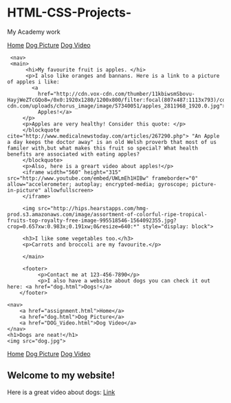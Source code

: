 # HTML-CSS-Projects-
My Academy work


<!--Assignment.html-->
<!DOCTYPE html>
<html lang="en">
 <head>
   <title>Fruits and Vegetables</title>
   <meta charset="utf=8">
</head>

<body>
      <nav>	  
           <a href="assignment.html">Home</a>
		   <a href="dog.html">Dog Picture</a>
		   <a href="Dog_Video.html">Dog Video</a>
		   
     <nav>
	 <main>
	      <hi>My favourite fruit is apples. </hi>
		  <p>I also like oranges and bannans. Here is a link to a picture of apples i like:
		    <a 
			  href="http://cdn.vox-cdn.com/thumber/11kbiwsmSbovu-HayjWeZTcGQo8=/0x0:1920x1280/1200x800/filter:focal(807x487:1113x793)/cdn.vox-cdn.com/uploads/chorus_image/image/57340051/apples_2811968_1920.0.jpg">
			  Apples!</a>
		 </p>
		 <p>Apples are very healthy! Consider this quote: </p>
		 </blockquote cite="http://www.medicalnewstoday.com/articles/267290.php"> "An Apple a day keeps the doctor away" is an old Welsh proverb that most of us familer with,but what makes this fruit so special? What health benefits are associated with eating apples?
		 </blockquote>
		 <p>Also, here is a greart video about apples!</p>
		 <iframe width="560" height="315" src="http://www.youtube.com/embed/UWLmEh1HIBw" frameborder="0" allow="accelerometer; autoplay; encrypted-media; gyroscope; picture-in-picture" allowfullscreen>
		 </iframe>
		 
		 <img src="http://hips.hearstapps.com/hmg-prod.s3.amazonaws.com/image/assortment-of-colorful-ripe-tropical-fruits-top-royalty-free-image-995518546-1564092355.jpg?crop=0.657xw:0.983x;0.191xw;0&resize=640:*" style="display: block">
		 
		 <h3>I like some vegetables too.</h3>
		 <p>Carrots and broccoli are my favourite.</p>
		 
		 </main>
		 
		 <footer>
		      <p>Contact me at 123-456-7890</p>
			  <p>I also have a website about dogs you can check it out here: <a href="dog.html">Dogs!</a>
		</footer>

</body>
</html>

<!--dog.html-->

<!DOCTYPE html>
<html lang="en">
 
<head>
     <title>Dog</title>
	 <meta charset="utf-8">
</head>

<body>

    <nav>
        <a href="assignment.html">Home</a>
		<a href="dog.html">Dog Picture</a>
		<a href="DOG_Video.html">Dog Video</a>
	</nav>
	<h1>Dogs are neat!</h1>
	<img src="dog.jpg">
</body>
<html>

<!--Dog_Video.html-->
<!DOCTYPE html>
<html lang="en">

<head>
     <title>Dog Video</title>
	 <meta charset="utf-8">
</head>

<body>
    <nav>
        <a href="assignment.html">Home</a>
		<a href="dog.html">Dog Picture</a>
		<a href="Dog_Video.html">Dog Video</a>
	</nav>
	<h1>Welcome to my website!</h1>
	<p>Here is a great video about dogs: <a href="http://www.youtube.com/watch?v=sV2W00U6jU0">Link</a></p>
</body>

</html>	
